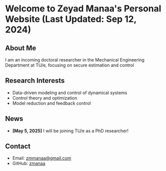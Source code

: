 # Welcome to Zeyad Manaa's Personal Website (Last Updated: Sep 12, 2024)
## About Me
I am an incoming doctoral researcher in the Mechanical Engineering Department at TU/e, focusing on secure estimation and control

## Research Interests
- Data-driven modeling and control of dynamical systems
- Control theory and optimization
- Model reduction and feedback control

## News
- **[May 5, 2025]** I will be joining TU/e as a PhD researcher!

## Contact
- Email: [zmmanaa@gmail.com](mailto:zmmanaa@gmail.com)
- GitHub: [zmanaa](https://github.com/zmanaa)
